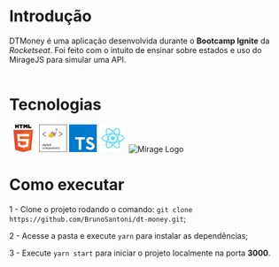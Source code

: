 # Introdução
  DTMoney é uma aplicação desenvolvida durante o **Bootcamp Ignite** da _Rocketseat_. Foi feito com o intuito de ensinar sobre estados e uso do MirageJS para simular uma API.
<br>
<br>

# Tecnologias
  <img width="50px" src="https://raw.githubusercontent.com/github/explore/80688e429a7d4ef2fca1e82350fe8e3517d3494d/topics/html/html.png" alt="HTML Logo">
  <img width="50px" src="https://raw.githubusercontent.com/github/explore/80688e429a7d4ef2fca1e82350fe8e3517d3494d/topics/styled-components/styled-components.png" alt="Styled Components Logo">
  <img width="50px" src="https://raw.githubusercontent.com/github/explore/80688e429a7d4ef2fca1e82350fe8e3517d3494d/topics/typescript/typescript.png" alt="Typescript Logo">
  <img width="50px" src="https://raw.githubusercontent.com/github/explore/80688e429a7d4ef2fca1e82350fe8e3517d3494d/topics/react/react.png" alt="React Logo">
  <img width="50px" src="https://avatars.githubusercontent.com/u/47899903?s=280&v=4" alt="Mirage Logo">

  # Como executar
  1 - Clone o projeto rodando o comando: `git clone https://github.com/BrunoSantoni/dt-money.git`;
  
  2 - Acesse a pasta e execute `yarn` para instalar as dependências;

  3 - Execute `yarn start` para iniciar o projeto localmente na porta **3000**.